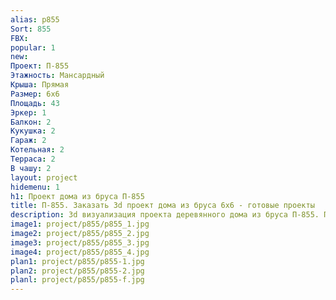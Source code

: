 ```yaml
---
alias: p855
Sort: 855
FBX: 
popular: 1
new: 
Проект: П-855
Этажность: Мансардный
Крыша: Прямая
Размер: 6х6
Площадь: 43
Эркер: 1
Балкон: 2
Кукушка: 2
Гараж: 2
Котельная: 2
Терраса: 2
В чашу: 2
layout: project
hidemenu: 1
h1: Проект дома из бруса П-855
title: П-855. Заказать 3d проект дома из бруса 6х6 - готовые проекты
description: 3d визуализация проекта деревянного дома из бруса П-855. Площадь 43 м2, размер 6х6. Вы можете внести любые изменения в проект.
image1: project/p855/p855_1.jpg
image2: project/p855/p855_2.jpg
image3: project/p855/p855_3.jpg
image4: project/p855/p855_4.jpg
plan1: project/p855/p855-1.jpg
plan2: project/p855/p855-2.jpg
planl: project/p855/p855-f.jpg
---
```


